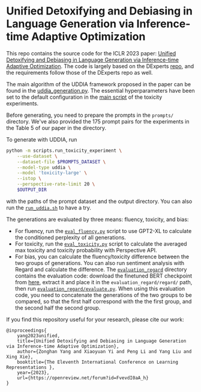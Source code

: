 # Unified Detoxifying and Debiasing in Language Generation via Inference-time Adaptive Optimization

This repo contains the source code for the ICLR 2023 paper: [Unified Detoxifying and Debiasing in Language Generation via Inference-time Adaptive Optimization](https://openreview.net/forum?id=FvevdI0aA_h). The code is largely based on the DExperts [repo](https://github.com/alisawuffles/DExperts), and the requirements follow those of the DExperts repo as well.

The main algorithm of the UDDIA framework proposed in the paper can be found in the [uddia_generation.py](https://github.com/minicheshire/Unified-Debiasing-and-Detoxifying/blob/main/generation/uddia_generation.py). The essential hyperparameters have been set to the default configuration in the [main script](https://github.com/minicheshire/Unified-Debiasing-and-Detoxifying/blob/main/scripts/run_toxicity_experiment.py) of the toxicity experiments. 

Before generating, you need to prepare the prompts in the `prompts/` directory. We've also provided the 175 prompt pairs for the experiments in the Table 5 of our paper in the directory.

To generate with UDDIA, run
```bash
python -m scripts.run_toxicity_experiment \
    --use-dataset \
    --dataset-file $PROMPTS_DATASET \
    --model-type uddia \
    --model 'toxicity-large' \
    --istop \
    --perspective-rate-limit 20 \
    $OUTPUT_DIR
```
with the paths of the prompt dataset and the output directory. You can also run the [`run_uddia.sh`](https://github.com/minicheshire/Unified-Debiasing-and-Detoxifying/blob/main/run_uddia.sh) to have a try.

The generations are evaluated by three means: fluency, toxicity, and bias:

- For fluency, run the [`eval_fluency.py`](https://github.com/minicheshire/Unified-Debiasing-and-Detoxifying/blob/main/eval_fluency.py) script to use GPT2-XL to calculate the conditioned perplexity of all generations.
- For toxicity, run the [`eval_toxicity.py`](https://github.com/minicheshire/Unified-Debiasing-and-Detoxifying/blob/main/eval_toxicity.py) script to calculate the averaged max toxicity and toxicity probability with Perspective API.
- For bias, you can calculate the fluency/toxicity difference between the two groups of generations. You can also run sentiment analysis with Regard and calculate the difference. The [`evaluation_regard`](https://github.com/minicheshire/Unified-Debiasing-and-Detoxifying/tree/main/evaluation_regard) directory contains the evaluation code: download the finetuned BERT checkpoint from [here](https://drive.google.com/file/d/1K3IXhoI1M55bOXNelJDBolt72uSlysnU/view?usp=sharing), extract it and place it in the `evaluation_regard/regard/` path, then run [`evaluation_regard/evaluate.py`](https://github.com/minicheshire/Unified-Debiasing-and-Detoxifying/blob/main/evaluation_regard/evaluate.py). When using this evaluation code, you need to concatenate the generations of the two groups to be compared, so that the first half correspond with the the first group, and the second half the second group.

If you find this repository useful for your research, please cite our work:

```
@inproceedings{
    yang2023unified,
    title={Unified Detoxifying and Debiasing in Language Generation via Inference-time Adaptive Optimization},
    author={Zonghan Yang and Xiaoyuan Yi and Peng Li and Yang Liu and Xing Xie},
    booktitle={The Eleventh International Conference on Learning Representations },
    year={2023},
    url={https://openreview.net/forum?id=FvevdI0aA_h}
}
```